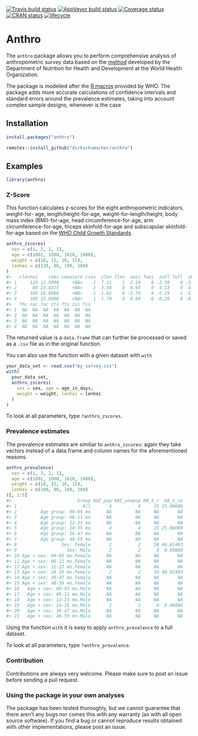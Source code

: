 
[![Travis build
status](https://travis-ci.org/dirkschumacher/anthro.svg?branch=master)](https://travis-ci.org/dirkschumacher/anthro)
[![AppVeyor build
status](https://ci.appveyor.com/api/projects/status/github/dirkschumacher/anthro?branch=master&svg=true)](https://ci.appveyor.com/project/dirkschumacher/anthro)
[![Coverage
status](https://codecov.io/gh/dirkschumacher/anthro/branch/master/graph/badge.svg)](https://codecov.io/github/dirkschumacher/anthro?branch=master)
[![CRAN
status](https://www.r-pkg.org/badges/version/anthro)](https://cran.r-project.org/package=anthro)
[![lifecycle](https://img.shields.io/badge/lifecycle-maturing-blue.svg)](https://www.tidyverse.org/lifecycle/#maturing)

# Anthro

The `anthro` package allows you to perform comprehensive analysis of
anthropometric survey data based on the
[method](https://www.who.int/childgrowth/standards/en/) developed by the
Department of Nutrition for Health and Development at the World Health
Organization.

The package is modelled after the [R
macros](https://www.who.int/childgrowth/software/en/) provided by WHO.
The package adds more accurate calculations of confidence intervals and
standard errors around the prevalence estimates, taking into account
complex sample designs, whenever is the case

## Installation

``` r
install.packages("anthro")
```

``` r
remotes::install_github("dirkschumacher/anthro")
```

## Examples

``` r
library(anthro)
```

### Z-Score

This function calculates z-scores for the eight anthropometric
indicators, weight-for- age, length/height-for-age,
weight-for-length/height, body mass index (BMI)-for-age, head
circumference-for-age, arm circumference-for-age, triceps
skinfold-for-age and subscapular skinfold-for-age based on the [WHO
Child Growth Standards](https://www.who.int/childgrowth/standards/en/).

``` r
anthro_zscores(
  sex = c(1, 2, 1, 1),
  age = c(1001, 1000, 1010, 1000),
  weight = c(18, 15, 10, 15),
  lenhei = c(120, 80, 100, 100)
)
#>   clenhei    cbmi cmeasure csex  zlen flen  zwei fwei  zwfl fwfl  zbmi fbmi zhc
#> 1     120 12.5000     <NA>    1  7.31    1  2.20    0 -2.39    0 -3.01    0  NA
#> 2      80 23.4375     <NA>    2 -3.50    0  0.95    0  4.13    0  4.66    0  NA
#> 3     100 10.0000     <NA>    1  1.62    0 -2.76    0 -5.19    1 -5.61    1  NA
#> 4     100 15.0000     <NA>    1  1.70    0  0.69    0 -0.29    0 -0.58    0  NA
#>   fhc zac fac zts fts zss fss
#> 1  NA  NA  NA  NA  NA  NA  NA
#> 2  NA  NA  NA  NA  NA  NA  NA
#> 3  NA  NA  NA  NA  NA  NA  NA
#> 4  NA  NA  NA  NA  NA  NA  NA
```

The returned value is a `data.frame` that can further be processed or
saved as a `.csv` file as in the original function.

You can also use the function with a given dataset with `with`

``` r
your_data_set <- read.csv("my_survey.csv")
with(
  your_data_set,
  anthro_zscores(
    sex = sex, age = age_in_days,
    weight = weight, lenhei = lenhei
  )
)
```

To look at all parameters, type `?anthro_zscores`.

### Prevalence estimates

The prevalence estimates are similiar to `anthro_zscores`: again they
take vectors instead of a data frame and column names for the
aforementioned reasons.

``` r
anthro_prevalence(
  sex = c(1, 2, 2, 1),
  age = c(1001, 1000, 1010, 1000),
  weight = c(18, 15, 10, 15),
  lenhei = c(100, 80, 100, 100)
)[, 1:5]
#>                         Group HAZ_pop HAZ_unwpop HA_3_r  HA_3_se
#> 1                         All       4          4     25 25.00000
#> 2         Age group: 00-05 mo      NA         NA     NA       NA
#> 3         Age group: 06-11 mo      NA         NA     NA       NA
#> 4         Age group: 12-23 mo      NA         NA     NA       NA
#> 5         Age group: 24-35 mo       4          4     25 25.00000
#> 6         Age group: 36-47 mo      NA         NA     NA       NA
#> 7         Age group: 48-59 mo      NA         NA     NA       NA
#> 8                 Sex: Female       2          2     50 40.82483
#> 9                   Sex: Male       2          2      0  0.00000
#> 10 Age + sex: 00-05 mo.Female      NA         NA     NA       NA
#> 11 Age + sex: 06-11 mo.Female      NA         NA     NA       NA
#> 12 Age + sex: 12-23 mo.Female      NA         NA     NA       NA
#> 13 Age + sex: 24-35 mo.Female       2          2     50 40.82483
#> 14 Age + sex: 36-47 mo.Female      NA         NA     NA       NA
#> 15 Age + sex: 48-59 mo.Female      NA         NA     NA       NA
#> 16   Age + sex: 00-05 mo.Male      NA         NA     NA       NA
#> 17   Age + sex: 06-11 mo.Male      NA         NA     NA       NA
#> 18   Age + sex: 12-23 mo.Male      NA         NA     NA       NA
#> 19   Age + sex: 24-35 mo.Male       2          2      0  0.00000
#> 20   Age + sex: 36-47 mo.Male      NA         NA     NA       NA
#> 21   Age + sex: 48-59 mo.Male      NA         NA     NA       NA
```

Using the function `with` it is easy to apply `anthro_prevalence` to a
full dataset.

To look at all parameters, type `?anthro_prevalence`.

### Contribution

Contributions are always very welcome. Please make sure to post an issue
before sending a pull request.

### Using the package in your own analyses

The package has been tested thoroughly, but we cannot guarantee that
there aren’t any bugs nor comes this with any warranty (as with all open
source software). If you find a bug or cannot reproduce results obtained
with other implementations, please post an issue.
